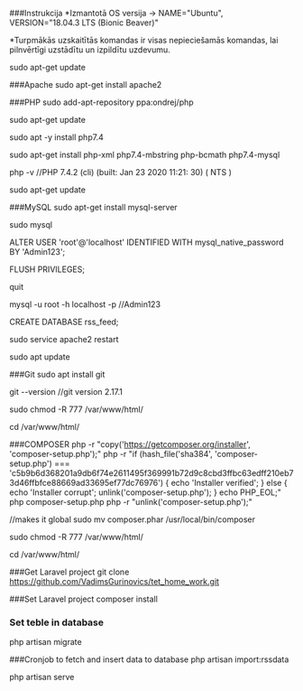 ###Instrukcija
*Izmantotā OS versija -> NAME="Ubuntu", VERSION="18.04.3 LTS (Bionic Beaver)"

*Turpmākās uzskaitītās komandas ir visas nepieciešamās komandas, lai pilnvērtīgi uzstādītu un izpildītu uzdevumu.

sudo apt-get update

###Apache
sudo apt-get install apache2

###PHP
sudo add-apt-repository ppa:ondrej/php

sudo apt-get update

sudo apt -y install php7.4

sudo apt-get install php-xml php7.4-mbstring php-bcmath php7.4-mysql

php -v //PHP 7.4.2 (cli) (built: Jan 23 2020 11:21: 30) ( NTS )

sudo apt-get update

###MySQL
sudo apt-get install mysql-server

sudo mysql

ALTER USER 'root'@'localhost' IDENTIFIED WITH mysql_native_password BY 'Admin123';

FLUSH PRIVILEGES;

quit

mysql -u root -h localhost -p //Admin123

CREATE DATABASE rss_feed;

sudo service apache2 restart

sudo apt update

###Git
sudo apt install git

git --version //git version 2.17.1

sudo chmod -R 777 /var/www/html/

cd /var/www/html/

###COMPOSER
php -r "copy('https://getcomposer.org/installer', 'composer-setup.php');"
php -r "if (hash_file('sha384', 'composer-setup.php') === 'c5b9b6d368201a9db6f74e2611495f369991b72d9c8cbd3ffbc63edff210eb73d46ffbfce88669ad33695ef77dc76976') { echo 'Installer verified'; } else { echo 'Installer corrupt'; unlink('composer-setup.php'); } echo PHP_EOL;"
php composer-setup.php
php -r "unlink('composer-setup.php');"

//makes it global
sudo mv composer.phar /usr/local/bin/composer

sudo chmod -R 777 /var/www/html/

cd /var/www/html/

###Get Laravel project
git clone https://github.com/VadimsGurinovics/tet_home_work.git

###Set Laravel project
composer install

### Set teble in database
php artisan migrate

###Cronjob to fetch and insert data to database
php artisan import:rssdata

php artisan serve

